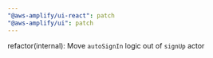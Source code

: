 ```yaml
---
"@aws-amplify/ui-react": patch
"@aws-amplify/ui": patch
---
```


refactor(internal): Move `autoSignIn` logic out of `signUp` actor
